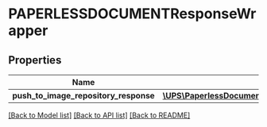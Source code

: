 # PAPERLESSDOCUMENTResponseWrapper

## Properties
Name | Type | Description | Notes
------------ | ------------- | ------------- | -------------
**push_to_image_repository_response** | [**\UPS\PaperlessDocuments\PaperlessDocuments\PushToImageRepositoryResponse**](PushToImageRepositoryResponse.md) |  | 

[[Back to Model list]](../../README.md#documentation-for-models) [[Back to API list]](../../README.md#documentation-for-api-endpoints) [[Back to README]](../../README.md)

